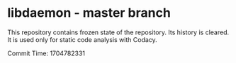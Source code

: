 # libdaemon - master branch

This repository contains frozen state of the repository.
Its history is cleared. It is used only for static code
analysis with Codacy.

Commit Time: 1704782331